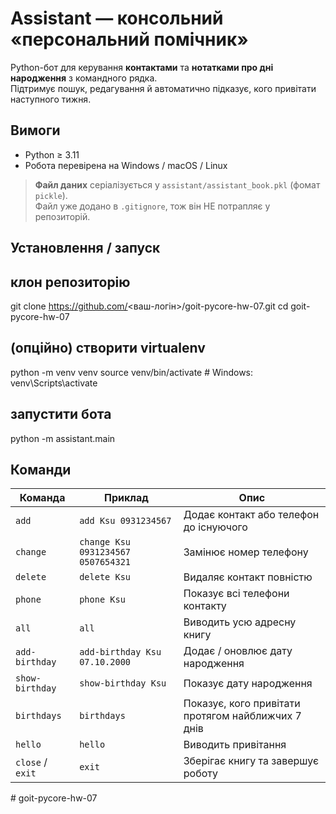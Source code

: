 # Assistant — консольний «персональний помічник»

Python-бот для керування **контактами** та **нотатками про дні народження** з командного рядка.  
Підтримує пошук, редагування й автоматично підказує, кого привітати наступного тижня.

## Вимоги

  * Python ≥ 3.11  
  * Робота перевірена на Windows / macOS / Linux

> **Файл даних** серіалізується у `assistant/assistant_book.pkl` (фомат `pickle`).  
> Файл уже додано в `.gitignore`, тож він НЕ потрапляє у репозиторій.

## Установлення / запуск

## клон репозиторію
git clone https://github.com/<ваш-логін>/goit-pycore-hw-07.git
cd goit-pycore-hw-07

## (опційно) створити virtualenv
python -m venv venv
source venv/bin/activate   # Windows: venv\Scripts\activate

## запустити бота
python -m assistant.main

## Команди

| Команда         | Приклад                                   | Опис                                                      |
|-----------------|-------------------------------------------|-----------------------------------------------------------|
| `add`           | `add Ksu 0931234567`                      | Додає контакт або телефон до існуючого                    |
| `change`        | `change Ksu 0931234567 0507654321`        | Замінює номер телефону                                    |
| `delete`        | `delete Ksu`                              | Видаляє контакт повністю                                  |
| `phone`         | `phone Ksu`                               | Показує всі телефони контакту                             |
| `all`           | `all`                                     | Виводить усю адресну книгу                                |
| `add-birthday`  | `add-birthday Ksu 07.10.2000`             | Додає / оновлює дату народження                           |
| `show-birthday` | `show-birthday Ksu`                       | Показує дату народження                                   |
| `birthdays`     | `birthdays`                               | Показує, кого привітати протягом найближчих 7 днів        |
| `hello`         | `hello`                                   | Виводить привітання                                       |
| `close` / `exit`| `exit`                                    | Зберігає книгу та завершує роботу                         |
#   g o i t - p y c o r e - h w - 0 7  
 